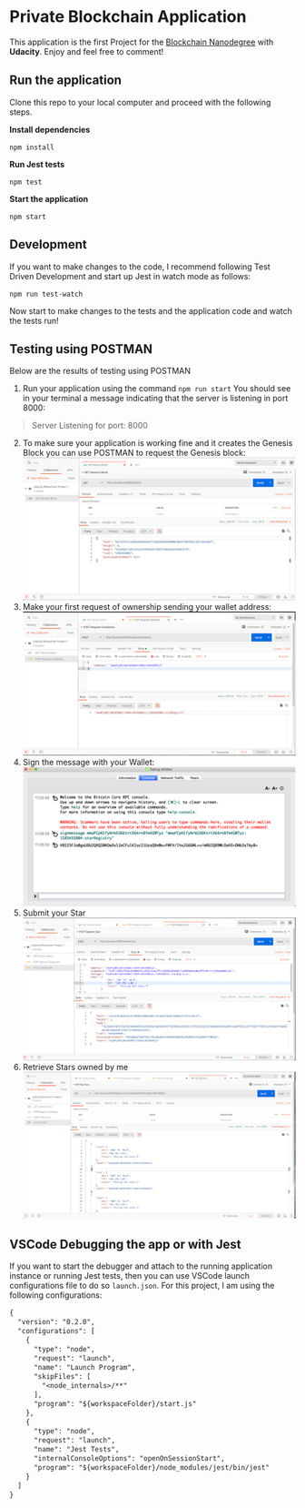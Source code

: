 # Private Blockchain Application

This application is the first Project for the [Blockchain Nanodegree](https://www.udacity.com/course/blockchain-developer-nanodegree--nd1309) with __Udacity__. Enjoy and feel free to comment!

## Run the application

Clone this repo to your local computer and proceed with the following steps.

**Install dependencies**

```
npm install
```

**Run Jest tests**

```
npm test
```

**Start the application**

```
npm start
```

## Development

If you want to make changes to the code, I recommend following Test Driven Development and start up Jest in watch mode as follows:

```
npm run test-watch
```

Now start to make changes to the tests and the application code and watch the tests run!

## Testing using POSTMAN

Below are the results of testing using POSTMAN

1. Run your application using the command `npm run start`
You should see in your terminal a message indicating that the server is listening in port 8000:
> Server Listening for port: 8000

2. To make sure your application is working fine and it creates the Genesis Block you can use POSTMAN to request the Genesis block:
    ![Request: http://localhost:8000/block/0 ](./tests/img/test-1-get-genesis-block.png)
3. Make your first request of ownership sending your wallet address:
    ![Request: http://localhost:8000/requestValidation ](./tests/img/test-2-post-request-validation.png)
4. Sign the message with your Wallet:
    ![Use the Wallet to sign a message](./tests/img/test-3-sign-message-with-bitcoin-wallet.png)
5. Submit your Star
     ![Request: http://localhost:8000/submitstar](./tests/img/test-4-post-submit-star.png)
6. Retrieve Stars owned by me
    ![Request: http://localhost:8000/blocks/<WALLET_ADDRESS>](./tests/img/test-5-get-my-stars.png)

## VSCode Debugging the app or with Jest

If you want to start the debugger and attach to the running application instance or running Jest tests, then you can use VSCode launch configurations file to do so `launch.json`. For this project, I am using the following configurations:

```
{
  "version": "0.2.0",
  "configurations": [
    {
      "type": "node",
      "request": "launch",
      "name": "Launch Program",
      "skipFiles": [
        "<node_internals>/**"
      ],
      "program": "${workspaceFolder}/start.js"
    },
    {
      "type": "node",
      "request": "launch",
      "name": "Jest Tests",
      "internalConsoleOptions": "openOnSessionStart",
      "program": "${workspaceFolder}/node_modules/jest/bin/jest"
    }
  ]
}
```